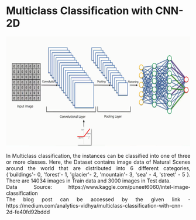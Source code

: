 # Multiclass Classification with CNN-2D

<img src="/cnn.png" width="1000" height="300" /><br>
<div align="justify">
In Multiclass classification, the instances can be classified into one of three or more classes. Here, the Dataset contains image data of Natural Scenes around the world that are distributed into 6 different categories, {'buildings'- 0, 'forest'- 1, 'glacier'- 2, 'mountain'- 3, 'sea' - 4, 'street' - 5 }. There are 14034 images in Train data and 3000 images in Test data.<br />
Data Source: https://www.kaggle.com/puneet6060/intel-image-classification
<br />
The blog post can be accessed by the given link - https://medium.com/analytics-vidhya/multiclass-classification-with-cnn-2d-fe40fd92bddd
</div>
